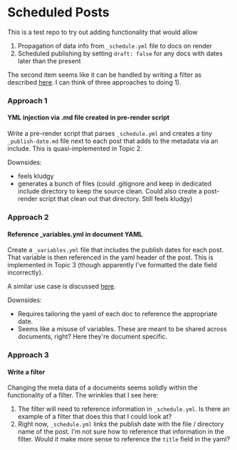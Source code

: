 # Scheduled Posts

This is a test repo to try out adding functionality that would allow

1. Propagation of data info from `_schedule.yml` file to docs on render
2. Scheduled publishing by setting `draft: false` for any docs with dates later than the present

The second item seems like it can be handled by writing a filter as described [here](https://github.com/quarto-dev/quarto-cli/discussions/3114). I can think of three approaches to doing 1).

### Approach 1
#### YML injection via .md file created in pre-render script

Write a pre-render script that parses `_schedule.yml` and creates a tiny `_publish-date.md` file next to each post that adds to the metadata via an include. This is quasi-implemented in Topic 2.

Downsides:
- feels kludgy
- generates a bunch of files (could .gitignore and keep in dedicated include directory to keep the source clean. Could also create a post-render script that clean out that directory. Still feels kludgy)


### Approach 2
#### Reference _variables.yml in document YAML

Create a `_variables.yml` file that includes the publish dates for each post. That variable is then referenced in the yaml header of the post. This is implemented in Topic 3 (though apparently I've formatted the date field incorrectly).

A similar use case is discussed [here](https://github.com/quarto-dev/quarto-cli/discussions/2865).

Downsides:
- Requires tailoring the yaml of each doc to reference the appropriate date.
- Seems like a misuse of variables. These are meant to be shared across documents, right? Here they're document specific.


### Approach 3
#### Write a filter

Changing the meta data of a documents seems solidly within the functionality of a filter. The wrinkles that I see here:

1. The filter will need to reference information in `_schedule.yml`. Is there an example of a filter that does this that I could look at?
2. Right now, `_schedule.yml` links the publish date with the file / directory name of the post. I'm not sure how to reference that information in the filter. Would it make more sense to reference the `title` field in the yaml?